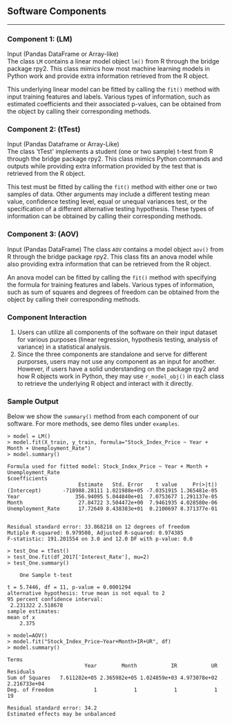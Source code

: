 ## Software Components
___
### Component 1: (LM)
Input (Pandas DataFrame or Array-like)\
The class `LM` contains a linear model object `lm()` from R through the bridge package rpy2.
This class mimics how most machine learning models in Python work and provide extra information
retrieved from the R object.

This underlying linear model can be fitted by calling the `fit()` method with input training features
and labels. Various types of information, such as estimated coefficients and their associated p-values,
can be obtained from the object by calling their corresponding methods.

### Component 2: (tTest)
Input (Pandas Dataframe or Array-Like)\
The class 'tTest' implements a student (one or two sample) t-test from R through the bridge package rpy2.
This class mimics Python commands and outputs while providing extra information provided by the test that is 
retrieved from the R object. 

This test must be fitted by calling the `fit()` method with either one or two samples of data. Other 
arguments may include a different testing mean value, confidence testing level, equal or unequal variances
test, or the specification of a different alternative testing hypothesis. These types of information can be 
obtained by calling their corresponding methods.


### Component 3: (AOV)
Input (Pandas DataFrame)
The class `AOV` contains a model object `aov()` from R through the bridge package rpy2.
This class fits an anova model while also providing extra information that can be retrieved from the R object.

An anova model can be fitted by calling the `fit()`  method with specifying the formula for training features and labels.
Various types of information, such as sum of squares and degrees of freedom can be obtained from the object by calling
their corresponding methods. 

### Component Interaction
1. Users can utilize all components of the software on their input dataset for various purposes
(linear regression, hypothesis testing, analysis of variance) in a statistical analysis.
2. Since the three components are standalone and serve for different purporses, users may not use any component as an input for another.
However, if users have a solid understanding on the package rpy2 and how R objects work in Python, they may use
`r_model_obj()` in each class to retrieve the underlying R object and interact with it directly.

### Sample Output
Below we show the `summary()` method from each component of our software. For more methods, see demo
files under `examples`.
```
> model = LM()
> model.fit(X_train, y_train, formula="Stock_Index_Price ~ Year + Month + Unemployment_Rate")
> model.summary()

Formula used for fitted model: Stock_Index_Price ~ Year + Month + Unemployment_Rate
$coefficients
                       Estimate   Std. Error    t value     Pr(>|t|)
(Intercept)       -718988.28111 1.021988e+05 -7.0351915 1.365481e-05
Year                  356.94095 5.044840e+01  7.0753677 1.291137e-05
Month                  27.84722 3.504472e+00  7.9461935 4.028580e-06
Unemployment_Rate      17.72649 8.438383e+01  0.2100697 8.371377e-01


Residual standard error: 33.868218 on 12 degrees of freedom
Mutiple R-squared: 0.979508, Adjusted R-squared: 0.974385
F-statistic: 191.201554 on 3.0 and 12.0 DF with p-value: 0.0

> test_One = tTest()
> test_One.fit(df_2017['Interest_Rate'], mu=2)
> test_One.summary()

	One Sample t-test

t = 5.7446, df = 11, p-value = 0.0001294
alternative hypothesis: true mean is not equal to 2
95 percent confidence interval:
 2.231322 2.518678
sample estimates:
mean of x 
    2.375
    
> model=AOV() 
> model.fit("Stock_Index_Price~Year+Month+IR+UR", df) 
> model.summary()

Terms
              	         Year        Month           IR           UR    Residuals
Sum of Squares	 7.611282e+05 2.365982e+05 1.024859e+03 4.973078e+02 2.216733e+04
Deg. of Freedom	            1            1            1            1           19

Residual standard error: 34.2
Estimated effects may be unbalanced
```
